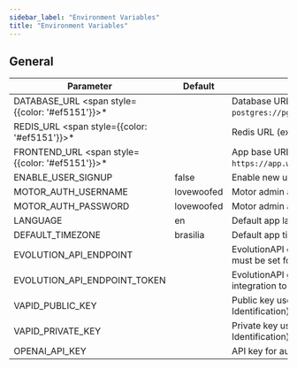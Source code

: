 ```yaml
---
sidebar_label: "Environment Variables"
title: "Environment Variables"
---
```


## General

| Parameter | Default | Description |
| ------ | ------ | ------ |
| DATABASE_URL <span style={{color: '#ef5151'}}>\*</span> |  | Database URL (ex: `postgres://pg_username:pg_password@pg_host:pg_port/db_name`) |
| REDIS_URL <span style={{color: '#ef5151'}}>\*</span> |  | Redis URL (ex: `redis://:redis_password@redis_host:6379/0`) |
| FRONTEND_URL <span style={{color: '#ef5151'}}>\*</span> |  | App base URL. Should be publicly accessible URL (ex: `https://app.woofedcrm.com`) |
| ENABLE_USER_SIGNUP | false | Enable new user sign ups. |
| MOTOR_AUTH_USERNAME | lovewoofed | Motor admin access user |
| MOTOR_AUTH_PASSWORD | lovewoofed | Motor admin access password |
| LANGUAGE  | en | Default app language, availables: `pt-BR, es, en` |
| DEFAULT_TIMEZONE  | brasilia | Default app timezone |
| EVOLUTION_API_ENDPOINT  |  | EvolutionAPI endpoint (ex: `https://evolution-api.com/`). Obs: must be set for WhatsApp integration to function correctly. |
| EVOLUTION_API_ENDPOINT_TOKEN  |  | EvolutionAPI global key. Obs: must be set for WhatsApp integration to function correctly. |
| VAPID_PUBLIC_KEY  |  | Public key used for VAPID (Voluntary Application Server Identification) authentication in web push notifications |
| VAPID_PRIVATE_KEY  |  | Private key used for VAPID (Voluntary Application Server Identification) authentication in web push notifications |
| OPENAI_API_KEY  |  | API key for authenticating OpenAI’s integrations |
